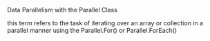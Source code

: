 Data Parallelism with the Parallel Class

this term refers to the task of iterating
over an array or collection in a parallel manner using the Parallel.For() or Parallel.ForEach()

